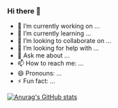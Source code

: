 ### Hi there 👋

- 🔭 I’m currently working on ...
- 🌱 I’m currently learning ...
- 👯 I’m looking to collaborate on ...
- 🤔 I’m looking for help with ...
- 💬 Ask me about ...
- 📫 How to reach me: ...
- 😄 Pronouns: ...
- ⚡ Fun fact: ...

[![Anurag's GitHub stats](https://github-readme-stats.vercel.app/api?username=DiLilloDaniele)](https://github.com/anuraghazra/github-readme-stats)
<!--
**DiLilloDaniele/DiLilloDaniele** is a ✨ _special_ ✨ repository because its `README.md` (this file) appears on your GitHub profile.

Here are some ideas to get you started:


-->

